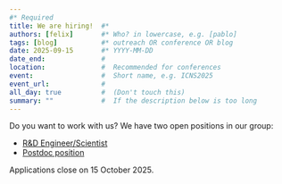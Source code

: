 ```yaml
---
#* Required
title: We are hiring!  #*
authors: [felix]       #* Who? in lowercase, e.g. [pablo]
tags: [blog]           #* outreach OR conference OR blog
date: 2025-09-15       #* YYYY-MM-DD
date_end:              #
location:              #  Recommended for conferences
event:                 #  Short name, e.g. ICNS2025
event_url:             #
all_day: true          #  (Don't touch this)
summary: ""            #  If the description below is too long
---
```


Do you want to work with us? We have two open positions in our group:

- [R&D Engineer/Scientist](https://cfm.ehu.es/view/files/CFM-%E2%80%93-RDS-Neutrons4Buildings.pdf)
- [Postdoc position](https://cfm.ehu.es/view/files/CFM-%E2%80%93-PDRA-Neutrons4Buildings.pdf)

Applications close on 15 October 2025.

